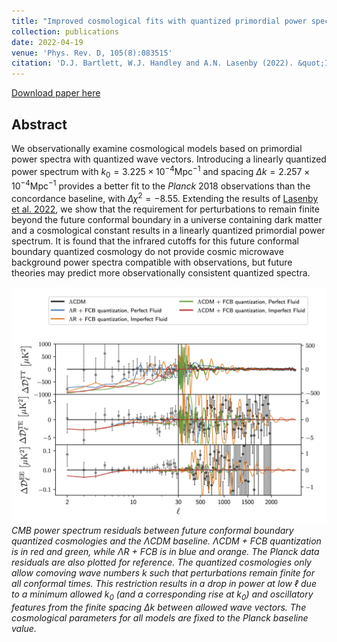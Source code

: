 ```yaml
---
title: "Improved cosmological fits with quantized primordial power spectra"
collection: publications
date: 2022-04-19
venue: 'Phys. Rev. D, 105(8):083515'
citation: 'D.J. Bartlett, W.J. Handley and A.N. Lasenby (2022). &quot;Improved cosmological fits with quantized primordial power spectra.&quot; <i>Phys. Rev. D, 105(8):083515</i>.'
---
```


[Download paper here](https://journals.aps.org/prd/abstract/10.1103/PhysRevD.105.083515)

## Abstract
We observationally examine cosmological models based on primordial power spectra with quantized wave vectors. Introducing a linearly quantized power spectrum with $k_0=3.225\times10^{-4}\mathrm{Mpc}^{-1}$ and spacing $\Delta k = 2.257 \times 10^{-4} \mathrm{Mpc}^{-1}$  provides a better fit to the *Planck* 2018 observations than the concordance baseline, with $\Delta \chi^2 = -8.55$. Extending the results of [Lasenby et al. 2022](https://journals.aps.org/prd/abstract/10.1103/PhysRevD.105.083514), we show that the requirement for perturbations to remain finite beyond the future conformal boundary in a universe containing dark matter and a cosmological constant results in a linearly quantized primordial power spectrum. It is found that the infrared cutoffs for this future conformal boundary quantized cosmology do not provide cosmic microwave background power spectra compatible with observations, but future theories may predict more observationally consistent quantized spectra.

![CMB](/files/2022-04-19-quantised-pps-fig.png)
*CMB power spectrum residuals between future conformal boundary quantized cosmologies and the $\Lambda$CDM baseline. $\Lambda$CDM + FCB quantization is in red and green, while $\Lambda$R + FCB is in blue and orange. The Planck data residuals are also plotted for reference. The quantized cosmologies only allow comoving wave numbers $k$ such that perturbations remain finite for all conformal times. This restriction results in a drop in power at low $\ell$ due to a minimum allowed $k_0$ (and a corresponding rise at $k_0$) and oscillatory features from the finite spacing $\Delta k$ between allowed wave vectors. The cosmological parameters for all models are fixed to the Planck baseline value.*

